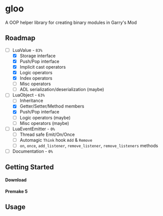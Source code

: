 # gloo
A OOP helper library for creating binary modules in Garry's Mod

## Roadmap
- [ ] LuaValue - `83%`
  - [x] Storage interface
  - [x] Push/Pop interface
  - [x] Implicit cast operators
  - [x] Logic operators
  - [x] Index operators
  - [ ] Misc operators
  - [ ] ADL serialization/deserialization (maybe)
- [ ] LuaObject - `63%`
  - [ ] Inheritance
  - [x] Getter/Setter/Method members
  - [x] Push/Pop interface
  - [ ] Logic operators (maybe)
  - [ ] Misc operators (maybe)
- [ ] LuaEventEmitter - `0%`
  - [ ] Thread safe Emit/On/Once
  - [ ] Automagic `Think` hook `Add` & `Remove`
  - [ ] `on`, `once`, `add_listener`, `remove_listener`, `remove_listeners` methods
- [ ] Documentation - `0%`
## Getting Started
#### Download
#### Premake 5

## Usage
